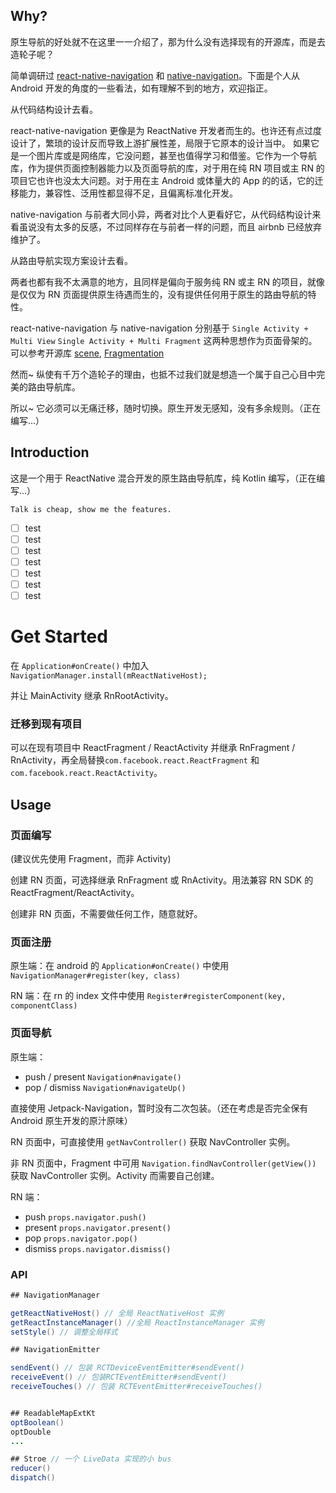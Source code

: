 ## Why?

原生导航的好处就不在这里一一介绍了，那为什么没有选择现有的开源库，而是去造轮子呢？

简单调研过 [react-native-navigation][react-native-navigation] 和 [native-navigation][native-navigation]。下面是个人从 Android
开发的角度的一些看法，如有理解不到的地方，欢迎指正。

从代码结构设计去看。

react-native-navigation 更像是为 ReactNative 开发者而生的。也许还有点过度设计了，繁琐的设计反而导致上游扩展性差，局限于它原本的设计当中。
如果它是一个图片库或是网络库，它没问题，甚至也值得学习和借鉴。它作为一个导航库，作为提供页面控制器能力以及页面导航的库，对于用在纯 RN 项目或主 RN 的项目它也许也没太大问题。对于用在主 Android 或体量大的 App
的的话，它的迁移能力，兼容性、泛用性都显得不足，且偏离标准化开发。

native-navigation 与前者大同小异，两者对比个人更看好它，从代码结构设计来看虽说没有太多的反感，不过同样存在与前者一样的问题，而且 airbnb 已经放弃维护了。

从路由导航实现方案设计去看。

两者也都有我不太满意的地方，且同样是偏向于服务纯 RN 或主 RN 的项目，就像是仅仅为 RN 页面提供原生待遇而生的，没有提供任何用于原生的路由导航的特性。

react-native-navigation 与 native-navigation 分别基于 `Single Activity + Multi View` `Single Activity + Multi Fragment`
这两种思想作为页面骨架的。可以参考开源库 [scene][scene], [Fragmentation][Fragmentation]

然而~ 纵使有千万个造轮子的理由，也抵不过我们就是想造一个属于自己心目中完美的路由导航库。

所以~ 它必须可以无痛迁移，随时切换。原生开发无感知，没有多余规则。（正在编写...）

## Introduction

这是一个用于 ReactNative 混合开发的原生路由导航库，纯 Kotlin 编写，（正在编写...）

`Talk is cheap, show me the features.`

- [ ] test
- [ ] test
- [ ] test
- [ ] test
- [ ] test
- [ ] test
- [ ] test

# Get Started

在 `Application#onCreate()` 中加入 `NavigationManager.install(mReactNativeHost);`

并让 MainActivity 继承 RnRootActivity。

### 迁移到现有项目

可以在现有项目中 ReactFragment / ReactActivity 并继承 RnFragment / RnActivity，再全局替换`com.facebook.react.ReactFragment`
和 `com.facebook.react.ReactActivity`。

## Usage

### 页面编写

(建议优先使用 Fragment，而非 Activity)

创建 RN 页面，可选择继承 RnFragment 或 RnActivity。用法兼容 RN SDK 的 ReactFragment/ReactActivity。

创建非 RN 页面，不需要做任何工作，随意就好。

### 页面注册

原生端：在 android 的 `Application#onCreate()` 中使用 `NavigationManager#register(key, class)`

RN 端：在 rn 的 index 文件中使用 `Register#registerComponent(key, componentClass)`

### 页面导航

原生端：

- push / present `Navigation#navigate()`
- pop / dismiss `Navigation#navigateUp()`

直接使用 Jetpack-Navigation，暂时没有二次包装。（还在考虑是否完全保有 Android 原生开发的原汁原味）

RN 页面中，可直接使用 `getNavController()` 获取 NavController 实例。

非 RN 页面中，Fragment 中可用 `Navigation.findNavController(getView())` 获取 NavController 实例。Activity 而需要自己创建。

RN 端：

- push `props.navigator.push()`
- present `props.navigator.present()`
- pop `props.navigator.pop()`
- dismiss `props.navigator.dismiss()`

### API

```java
## NavigationManager

getReactNativeHost() // 全局 ReactNativeHost 实例
getReactInstanceManager() //全局 ReactInstanceManager 实例
setStyle() // 调整全局样式

## NavigationEmitter

sendEvent() // 包装 RCTDeviceEventEmitter#sendEvent()
receiveEvent() // 包装RCTEventEmitter#sendEvent()
receiveTouches() // 包装 RCTEventEmitter#receiveTouches()


## ReadableMapExtKt
optBoolean()
optDouble
...

## Stroe // 一个 LiveData 实现的小 bus
reducer()
dispatch()

```

[react-native-navigation]:https://github.com/wix/react-native-navigation

[native-navigation]:https://github.com/airbnb/native-navigation

[scene]:https://github.com/bytedance/scene

[Fragmentation]:https://github.com/YoKeyword/Fragmentation
